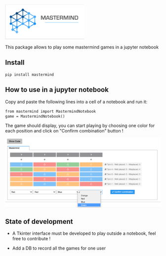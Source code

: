 <img src="./img/logo.png" width="256" height="112" />

This package allows to play some mastermind games in a jupyter notebook

## Install

    pip install mastermind

## How to use in a jupyter notebook

Copy and paste the following lines into a cell of a notebook and run it:

    from mastermind import MastermindNotebook
    game = MastermindNotebook()

The game should display, you can start playing by choosing one color for each position and click on "Confirm combination" button !

![GitHub Logo](/img/game_capture.png)

## State of development

* A Tkinter interface must be developed to play outside a notebook, feel free to contribute !

* Add a DB to record all the games for one user